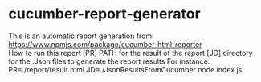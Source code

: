 # cucumber-report-generator
This is an automatic report generation from: 
https://www.npmjs.com/package/cucumber-html-reporter  
How to run this report
[PR] PATH for the result of the report 
[JD] directory for the .Json files to generate the report results 
 For instance:  
    PR=./report/result.html  JD=./JsonResultsFromCucumber node index.js 

